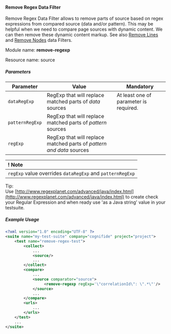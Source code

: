 #### Remove Regex Data Filter

Remove Regex Data Filter allows to remove parts of source based on regex expressions from compared source (data and/or pattern). This may be helpful when we need to compare page sources with dynamic content. We can then remove these dynamic content markup. See also [Remove Lines](RemoveLinesDataFilter) and [Remove Nodes](RemoveNodesDataFilter) data Filters.

Module name: **remove-regexp**

Resource name: source

##### Parameters

| Parameter | Value | Mandatory |
| --------- | ----- | --------- |
| `dataRegExp` |RegExp that will replace matched parts of *data* sources  |At least one of parameter is required. |
| `patternRegExp` | RegExp that will replace matched parts of *pattern* sources |
| `regExp` | RegExp that will replace matched parts of  *pattern and data* sources |

| ! Note |
|:------ |
| `regExp` value overrides `dataRegExp` and `patternRegExp` |

Tip:  
Use [http://www.regexplanet.com/advanced/java/index.html](http://www.regexplanet.com/advanced/java/index.html) to create  check your Regular Expression and when ready use 'as a Java string' value in your testsuite.

##### Example Usage

```xml
<?xml version="1.0" encoding="UTF-8" ?>
<suite name="my-test-suite" company="cognifide" project="project">
    <test name="remove-regex-test">
        <collect>
            ...
            <source/>
            ...
        </collect>
        <compare>
            ...
            <source comparator="source">
                 <remove-regexp regExp='\"correlationId\": \".*\"'/>
            </source>
            ...
        </compare>
        <urls>
            ...
        </urls>
    </test>
    ...
</suite>
```
